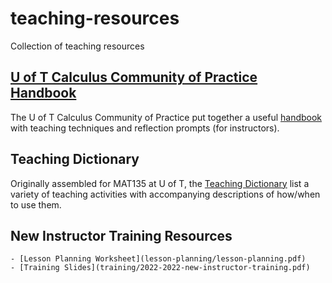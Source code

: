 # teaching-resources
Collection of teaching resources

## [U of T Calculus Community of Practice Handbook](https://github.com/AssafBarNatan/CoP-Planner/raw/main/CoP-Lesson-Plan-ToPrint.pdf)

The U of T Calculus Community of Practice put together a useful [handbook](https://github.com/AssafBarNatan/CoP-Planner/raw/main/CoP-Lesson-Plan-ToPrint.pdf)
with teaching techniques and reflection prompts (for instructors).

## Teaching Dictionary

Originally assembled for MAT135 at U of T, the [Teaching Dictionary](MAT135-Teaching-Dictionary.pdf) list a variety of teaching activities with
accompanying descriptions of how/when to use them.

## New Instructor Training Resources

	- [Lesson Planning Worksheet](lesson-planning/lesson-planning.pdf)
	- [Training Slides](training/2022-2022-new-instructor-training.pdf)

